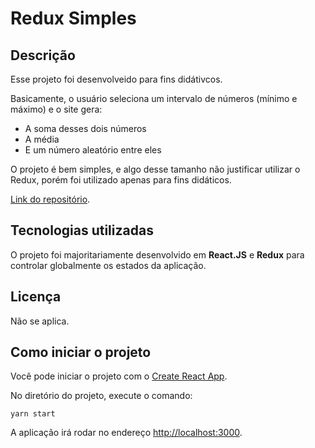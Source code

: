 # Redux Simples

## Descrição

Esse projeto foi desenvolveido para fins didátivcos.

Basicamente, o usuário seleciona um intervalo de números (mínimo e máximo) e o site gera:

- A soma desses dois números
- A média
- E um número aleatório entre eles

O projeto é bem simples, e algo desse tamanho não justificar utilizar o Redux, porém foi utilizado apenas para fins didáticos.

[Link do repositório](https://github.com/aaamenezes/redux-simples).

<!-- ## Publicação

[veja como ficou o projeto](https://poliquiz.vercel.app/). -->

## Tecnologias utilizadas

O projeto foi majoritariamente desenvolvido em **React.JS** e **Redux** para controlar globalmente os estados da aplicação.

<!-- ## Principais recursos

 -->

## Licença

Não se aplica.

<!-- ## Inspirações

 -->

## Como iniciar o projeto

Você pode iniciar o projeto com o [Create React App](https://github.com/facebook/create-react-app).

No diretório do projeto, execute o comando:

`yarn start`

A aplicação irá rodar no endereço [http://localhost:3000](http://localhost:3000).